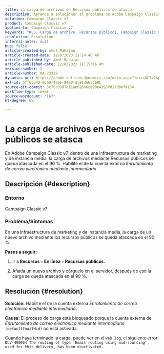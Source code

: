 ```yaml
---
title: La carga de archivos en Recursos públicos se atasca
description: Aprenda a solucionar el problema de Adobe Campaign Classic v7 donde la carga de un nuevo archivo a través de Recursos públicos se queda atascada en el 90 %.
solution: Campaign Classic v7
product: Campaign Classic v7
applies-to: Campaign Classic v7
keywords: "KCS, Carga de archivo, Recursos públicos, Campaign Classic v7,"
resolution: Resolution
internal-notes: null
bug: false
article-created-by: Amol Mahajan
article-created-date: 12/8/2023 11:14:40 AM
article-published-by: Amol Mahajan
article-published-date: 12/8/2023 11:15:46 AM
version-number: 2
article-number: KA-23329
dynamics-url: https://adobe-ent.crm.dynamics.com/main.aspx?forceUCI=1&pagetype=entityrecord&etn=knowledgearticle&id=057e29f6-ba95-ee11-be37-6045bd006268
exl-id: bff66342-eba9-47e6-8490-d591db6ac69b
source-git-commit: 3c78c03d7d11ae626b6ce98e4195fd27d06fa134
workflow-type: tm+mt
source-wordcount: '167'
ht-degree: 6%

---
```


# La carga de archivos en Recursos públicos se atasca


En Adobe Campaign Classic v7, dentro de una infraestructura de marketing y de instancia media, la carga de archivos mediante Recursos públicos se queda atascada en el 90 %. Habilite el de la cuenta externa *Enrutamiento de correo electrónico mediante intermediario*.

## Descripción {#description}


### Entorno

Campaign Classic v7



### <b>Problema/Síntomas</b>

En una infraestructura de marketing y de instancia media, la carga de un nuevo archivo mediante los recursos públicos se queda atascada en el 90 %.



<b>Pasos a seguir:</b>

1. Ir a <b>Recursos</b> `>`  <b>En línea</b> `>`  <b>Recursos públicos.</b>


2. Añada un nuevo archivo y cárguelo en el servidor, después de eso la carga se queda atascada en el 90 %.



## Resolución {#resolution}

<b>Solución:</b>
Habilite el de la cuenta externa *Enrutamiento de correo electrónico mediante intermediario*.


<b>Causa:</b>
El proceso de carga está bloqueado porque la cuenta externa de *Enrutamiento de correo electrónico mediante intermediario* `(defaultEmailMid)` no está activada.

Cuando haya terminado la carga, puede ver en el `web.log`, el siguiente error:
`DLV-490004 The routing of type 'Email routing using mid-sourcing', used for this delivery, has been deactivated.`
